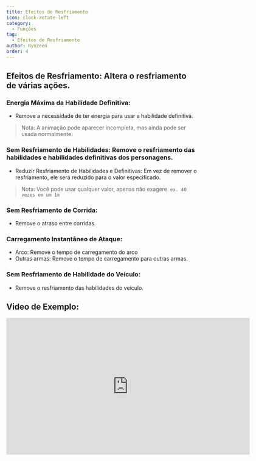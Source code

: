 ```yaml
---
title: Efeitos de Resfriamento
icon: clock-rotate-left
category:
  - Funções
tag:
  - Efeitos de Resfriamento
author: Ryuzeen
order: 4
---
```


## Efeitos de Resfriamento: Altera o resfriamento de várias ações.
### Energia Máxima da Habilidade Definitiva:
- Remove a necessidade de ter energia para usar a habilidade definitiva.
> Nota: A animação pode aparecer incompleta, mas ainda pode ser usada normalmente.
### Sem Resfriamento de Habilidades: Remove o resfriamento das habilidades e habilidades definitivas dos personagens.
- Reduzir Resfriamento de Habilidades e Definitivas: Em vez de remover o resfriamento, ele será reduzido para o valor especificado.
> Nota: Você pode usar qualquer valor, apenas não exagere. `ex. 40 vezes em um 1m`
### Sem Resfriamento de Corrida:
- Remove o atraso entre corridas.
### Carregamento Instantâneo de Ataque:
- Arco: Remove o tempo de carregamento do arco
- Outras armas: Remove o tempo de carregamento para outras armas.
### Sem Resfriamento de Habilidade do Veículo:
- Remove o resfriamento das habilidades do veículo.

## Video de Exemplo:

<div class="iframe-container"><iframe width="640" height="360" src="https://www.youtube.com/embed/qv5ykSL3Ojw?list=PL5eI1Tb64p56g27qfYk7VuFTz4FK6YrKa" title="Korepi - Cooldown Effects" frameborder="0" allow="accelerometer; autoplay; clipboard-write; encrypted-media; gyroscope; picture-in-picture; web-share" allowfullscreen></iframe></div>
